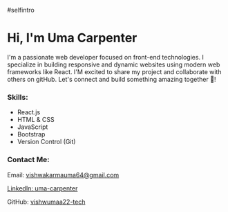 #selfintro
<div className="col-md-6">
          <h1>Hi, I'm Uma Carpenter</h1>
          <p>
            I'm a passionate web developer focused on front-end technologies. 
            I specialize in building responsive and dynamic websites using modern web frameworks like React. 
            I'M excited to share my project and collaborate with others on gitHub.
            Let's connect and build something amazing together <span>&#x1f91d;</span>!
          </p>
     <h3>Skills:</h3>
          <ul>
            <li>React.js</li>
            <li>HTML & CSS</li>
            <li>JavaScript</li>
            <li>Bootstrap</li>
            <li>Version Control (Git)</li>
          </ul>
          <h3>Contact Me:</h3>
          <p>Email: <a href="vishwakarmauma64@gmail.com">vishwakarmauma64@gmail.com </p>
          <p>LinkedIn: <a href="https://www.linkedin.com/in/uma-carpenter">uma-carpenter</a></p>
          <p>GitHub: <a href="https://github.com/vishwumaa22-tech"</a>vishwumaa22-tech</p>
        </div>
